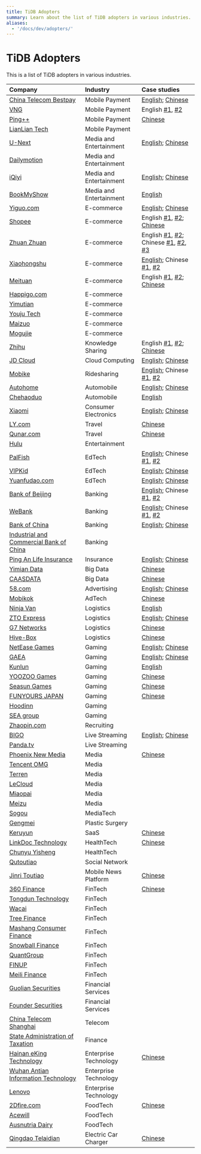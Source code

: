```yaml
---
title: TiDB Adopters
summary: Learn about the list of TiDB adopters in various industries.
aliases:
  - '/docs/dev/adopters/'
---
```


# TiDB Adopters

This is a list of TiDB adopters in various industries.

| Company                                                                                                          | Industry                | Case studies                                                                                                                                                                                                                                                                                                                                                              |
|:---------------------------------------------------------------------------------------------------------------- |:----------------------- |:------------------------------------------------------------------------------------------------------------------------------------------------------------------------------------------------------------------------------------------------------------------------------------------------------------------------------------------------------------------------- |
| [China Telecom Bestpay](https://www.crunchbase.com/organization/orange-finance)                                  | Mobile Payment          | [English](https://pingcap.com/case-studies/how-we-process-data-five-times-more-efficiently-using-a-scale-out-mysql-alternative/); [Chinese](https://pingcap.com/cases-cn/user-case-bestpay/)                                                                                                                                                                              |
| [VNG](https://en.wikipedia.org/wiki/VNG_Corporation)                                                             | Mobile Payment          | English [#1](https://pingcap.com/case-studies/tidb-at-zalopay-infrastructure-lesson-learned/), [#2](https://pingcap.com/case-studies/zalopay-using-a-scale-out-mysql-alternative-to-serve-millions-of-users)                                                                                                                                                              |
| [Ping++](https://www.crunchbase.com/organization/ping-5)                                                         | Mobile Payment          | [Chinese](https://pingcap.com/cases-cn/user-case-ping++/)                                                                                                                                                                                                                                                                                                                 |
| [LianLian Tech](https://www.crunchbase.com/organization/lianlian-pay)                                            | Mobile Payment          |                                                                                                                                                                                                                                                                                                                                                                           |
| [U-Next](https://www.crunchbase.com/organization/u-next)                                                         | Media and Entertainment | [English](https://pingcap.com/case-studies/running-a-scale-out-database-on-arm-as-mysql-alternative/); [Chinese](https://pingcap.com/cases-cn/user-case-unext/)                                                                                                                                                                                                           |
| [Dailymotion](https://en.wikipedia.org/wiki/Dailymotion)                                                         | Media and Entertainment |                                                                                                                                                                                                                                                                                                                                                                           |
| [iQiyi](https://en.wikipedia.org/wiki/IQiyi)                                                                     | Media and Entertainment | [English](https://pingcap.com/case-studies/tidb-in-iqiyi/); [Chinese](https://pingcap.com/cases-cn/user-case-iqiyi/)                                                                                                                                                                                                                                                      |
| [BookMyShow](https://www.crunchbase.com/organization/bookmyshow)                                                 | Media and Entertainment | [English](https://pingcap.com/case-studies/tidb-in-bookmyshow/)                                                                                                                                                                                                                                                                                                           |
| [Yiguo.com](https://www.crunchbase.com/organization/shanghai-yiguo-electron-business)                            | E-commerce              | [English](https://www.datanami.com/2018/02/22/hybrid-database-capturing-perishable-insights-yiguo/); [Chinese](https://pingcap.com/cases-cn/user-case-yiguo)                                                                                                                                                                                                              |
| [Shopee](https://en.wikipedia.org/wiki/Shopee)                                                                   | E-commerce              | English [#1](https://pingcap.com/case-studies/tidb-in-shopee/), [#2](https://pingcap.com/case-studies/choosing-right-database-for-your-applications); [Chinese](https://pingcap.com/cases-cn/user-case-shopee/)                                                                                                                                                           |
| [Zhuan Zhuan](https://www.crunchbase.com/organization/zhuan-zhuan)                                               | E-commerce              | English [#1](https://pingcap.com/case-studies/tidb-in-zhuanzhuan/), [#2](https://pingcap.com/case-studies/scale-out-database-powers-china-letgo-with-reduced-maintenance-costs); Chinese [#1](https://pingcap.com/cases-cn/user-case-zhuanzhuan/), [#2](https://pingcap.com/cases-cn/user-case-zhuanzhuan-2/), [#3](https://pingcap.com/cases-cn/user-case-zhuanzhuan-3/) |
| [Xiaohongshu](https://en.wikipedia.org/wiki/Xiaohongshu)                                                         | E-commerce              | [English](https://pingcap.com/case-studies/how-we-use-a-scale-out-htap-database-for-real-time-analytics-and-complex-queries); Chinese [#1](https://pingcap.com/cases-cn/user-case-xiaohongshu/), [#2](https://pingcap.com/cases-cn/user-case-xiaohongshu-2/)                                                                                                              |
| [Meituan](https://www.crunchbase.com/organization/meituan)                                                       | E-commerce              | English [#1](https://pingcap.com/case-studies/migrating-from-mysql-to-a-scale-out-database-to-serve-our-290-million-monthly-users), [#2](https://pingcap.com/case-studies/how-we-use-a-mysql-alternative-to-avoid-sharding-and-provide-strong-consistency); [Chinese](https://pingcap.com/cases-cn/user-case-meituan/)                                                    |
| [Happigo.com](https://www.crunchbase.com/organization/happigo-com)                                               | E-commerce              |                                                                                                                                                                                                                                                                                                                                                                           |
| [Yimutian](https://www.crunchbase.com/organization/yimutian)                                                     | E-commerce              |                                                                                                                                                                                                                                                                                                                                                                           |
| [Youju Tech](https://nn.yjyz.com/)                                                                               | E-commerce              |                                                                                                                                                                                                                                                                                                                                                                           |
| [Maizuo](https://www.crunchbase.com/organization/maizhuo)                                                        | E-commerce              |                                                                                                                                                                                                                                                                                                                                                                           |
| [Mogujie](https://www.crunchbase.com/organization/mogujie)                                                       | E-commerce              |                                                                                                                                                                                                                                                                                                                                                                           |
| [Zhihu](https://en.wikipedia.org/wiki/Zhihu)                                                                     | Knowledge Sharing       | English [#1](https://pingcap.com/case-studies/lesson-learned-from-queries-over-1.3-trillion-rows-of-data-within-milliseconds-of-response-time-at-zhihu/), [#2](https://pingcap.com/case-studies/horizontally-scaling-hive-metastore-database-by-migrating-from-mysql-to-tidb); [Chinese](https://pingcap.com/cases-cn/user-case-zhihu/)                                   |
| [JD Cloud](https://www.crunchbase.com/organization/jd-cloud)                                                     | Cloud Computing         | [English](https://pingcap.com/case-studies/lesson-learned-from-40-k-qps-and-20-billion-rows-of-data-in-a-single-scale-out-cluster/); [Chinese](https://pingcap.com/cases-cn/user-case-jingdongyun/)                                                                                                                                                                       |
| [Mobike](https://en.wikipedia.org/wiki/Mobike)                                                                   | Ridesharing             | [English](https://pingcap.com/case-studies/tidb-in-mobike); Chinese [#1](https://pingcap.com/cases-cn/user-case-mobike/), [#2](https://pingcap.com/cases-cn/user-case-mobike-2/)                                                                                                                                                                                          |
| [Autohome](https://www.crunchbase.com/organization/autohome)                                                     | Automobile              | [English](https://pingcap.com/case-studies/reduce-real-time-query-latency-from-0.5s-to-0.01s-with-scale-out-htap-database); [Chinese](https://pingcap.com/cases-cn/user-case-qichezhijia/)                                                                                                                                                                                |
| [Chehaoduo](https://www.crunchbase.com/organization/guazi-com)                                                   | Automobile              | [English](https://pingcap.com/case-studies/top-car-trading-platform-chooses-scale-out-database-as-mysql-alternative)                                                                                                                                                                                                                                                      |
| [Xiaomi](https://en.wikipedia.org/wiki/Xiaomi)                                                                   | Consumer Electronics    | [English](https://pingcap.com/case-studies/tidb-in-xiaomi); [Chinese](https://pingcap.com/cases-cn/user-case-xiaomi/)                                                                                                                                                                                                                                                     |
| [LY.com](https://www.crunchbase.com/organization/ly-com)                                                         | Travel                  | [Chinese](https://pingcap.com/cases-cn/user-case-tongcheng/)                                                                                                                                                                                                                                                                                                              |
| [Qunar.com](https://www.crunchbase.com/organization/qunar-com)                                                   | Travel                  | [Chinese](https://pingcap.com/cases-cn/user-case-qunar/)                                                                                                                                                                                                                                                                                                                  |
| [Hulu](https://www.hulu.com)                                                                                     | Entertainment           |                                                                                                                                                                                                                                                                                                                                                                           |
| [PalFish](https://www.crunchbase.com/organization/palfish)                                                       | EdTech                  | [English](https://pingcap.com/case-studies/embracing-newsql-why-we-chose-tidb-over-mongodb-and-mysql); Chinese [#1](https://pingcap.com/cases-cn/user-case-banyu-2/), [#2](https://pingcap.com/cases-cn/user-case-banyu/)                                                                                                                                                 |
| [VIPKid](https://www.crunchbase.com/organization/vipkid)                                                         | EdTech                  | [English](https://pingcap.com/case-studies/why-we-chose-a-distributed-sql-database-to-complement-mysql); [Chinese](https://pingcap.com/cases-cn/user-case-vipkid/)                                                                                                                                                                                                        |
| [Yuanfudao.com](https://www.crunchbase.com/organization/yuanfudao)                                               | EdTech                  | [English](https://pingcap.com/blog/2017-08-08-tidbforyuanfudao/); [Chinese](https://pingcap.com/cases-cn/user-case-yuanfudao/)                                                                                                                                                                                                                                            |
| [Bank of Beijing](https://en.wikipedia.org/wiki/Bank_of_Beijing)                                                 | Banking                 | [English](https://pingcap.com/case-studies/how-we-use-a-distributed-database-to-achieve-horizontal-scaling-without-downtime); Chinese [#1](https://pingcap.com/cases-cn/user-case-beijing-bank/), [#2](https://pingcap.com/cases-cn/user-case-beijing-bank-2/)                                                                                                            |
| [WeBank](https://en.wikipedia.org/wiki/WeBank_(China))                                                           | Banking                 | [English](https://pingcap.com/case-studies/how-we-reduced-batch-processing-time-by-58-percent-with-a-scale-out-mysql-alternative/); Chinese [#1](https://pingcap.com/cases-cn/user-case-webank/), [#2](https://pingcap.com/cases-cn/user-case-webank-2/)                                                                                                                  |
| [Bank of China](https://en.wikipedia.org/wiki/Bank_of_China)                                                     | Banking                 | [English](https://pingcap.com/case-studies/how-bank-of-china-uses-a-scale-out-database-to-support-zabbix-monitoring-at-scale); [Chinese](https://pingcap.com/cases-cn/user-case-bank-of-china/)                                                                                                                                                                           |
| [Industrial and Commercial Bank of China](https://en.wikipedia.org/wiki/Industrial_and_Commercial_Bank_of_China) | Banking                 |                                                                                                                                                                                                                                                                                                                                                                           |
| [Ping An Life Insurance](https://www.bloomberg.com/profile/company/OPAHWZ:CH)                                    | Insurance               | [English](https://pingcap.com/case-studies/how-chinas-insurance-giant-improved-agile-application-performance-with-a-newsql-database); [Chinese](https://pingcap.com/cases-cn/user-case-pingan/)                                                                                                                                                                           |
| [Yimian Data](https://www.crunchbase.com/organization/yimian-data)                                               | Big Data                | [Chinese](https://pingcap.com/cases-cn/user-case-yimian)                                                                                                                                                                                                                                                                                                                  |
| [CAASDATA](https://www.caasdata.com/)                                                                            | Big Data                | [Chinese](https://pingcap.com/cases-cn/user-case-kasi/)                                                                                                                                                                                                                                                                                                                   |
| [58.com](https://www.crunchbase.com/organization/58-com)                                                         | Advertising             | [English](https://pingcap.com/case-studies/no-sharding-no-etl-use-scale-out-mysql-alternative-to-store-160-tb-of-data); [Chinese](https://pingcap.com/cases-cn/user-case-58/)                                                                                                                                                                                             |
| [Mobikok](https://www.linkedin.com/company/shenzhen-keke-network-technology-co.-ltd./)                           | AdTech                  | [Chinese](https://pingcap.com/cases-cn/user-case-mobikok/)                                                                                                                                                                                                                                                                                                                |
| [Ninja Van](https://www.crunchbase.com/organization/ninja-van-2)                                                 | Logistics               | [English](https://pingcap.com/case-studies/choose-a-mysql-alternative-over-vitess-and-crdb-to-scale-out-our-databases-on-k8s)                                                                                                                                                                                                                                             |
| [ZTO Express](https://www.crunchbase.com/organization/zto-express)                                               | Logistics               | [English](https://pingcap.com/case-studies/why-we-migrated-from-exadata-to-a-scale-out-htap-database-for-near-real-time-analytics); [Chinese](https://pingcap.com/cases-cn/user-case-zto-express/)                                                                                                                                                                        |
| [G7 Networks](https://www.crunchbase.com/organization/g7)                                                        | Logistics               | [Chinese](https://pingcap.com/cases-cn/user-case-g7/)                                                                                                                                                                                                                                                                                                                     |
| [Hive-Box](http://www.fcbox.com/en/pc/index.html#/)                                                              | Logistics               | [Chinese](https://pingcap.com/cases-cn/user-case-fengchao/)                                                                                                                                                                                                                                                                                                               |
| [NetEase Games](https://www.linkedin.com/company/netease-games)                                                  | Gaming                  | [English](https://pingcap.com/case-studies/why-we-chose-tidb-over-other-mysql-based-and-newsql-storage-solutions); [Chinese](https://pingcap.com/cases-cn/user-case-wangyihuyu/)                                                                                                                                                                                          |
| [GAEA](http://www.gaea.com/en/)                                                                                  | Gaming                  | [English](https://pingcap.com/case-studies/2017-05-22-Comparison-between-MySQL-and-TiDB-with-tens-of-millions-of-data-per-day); [Chinese](https://pingcap.com/cases-cn/user-case-gaea-ad/)                                                                                                                                                                                |
| [Kunlun](https://www.crunchbase.com/organization/kunlun)                                                         | Gaming                  | [English](https://pingcap.com/case-studies/empowering-your-gaming-application-with-a-scale-out-newsql-database)                                                                                                                                                                                                                                                           |
| [YOOZOO Games](https://www.crunchbase.com/organization/yoozoo-games)                                             | Gaming                  | [Chinese](https://pingcap.com/cases-cn/user-case-youzu/)                                                                                                                                                                                                                                                                                                                  |
| [Seasun Games](https://www.crunchbase.com/organization/seasun)                                                   | Gaming                  | [Chinese](https://pingcap.com/cases-cn/user-case-xishanju/)                                                                                                                                                                                                                                                                                                               |
| [FUNYOURS JAPAN](http://company.funyours.co.jp/)                                                                 | Gaming                  | [Chinese](https://pingcap.com/cases-cn/user-case-funyours-japan/)                                                                                                                                                                                                                                                                                                         |
| [Hoodinn](https://www.crunchbase.com/organization/hoodinn)                                                       | Gaming                  |                                                                                                                                                                                                                                                                                                                                                                           |
| [SEA group](https://sea-group.org/?lang=en)                                                                      | Gaming                  |                                                                                                                                                                                                                                                                                                                                                                           |
| [Zhaopin.com](https://www.crunchbase.com/organization/zhaopin)                                                   | Recruiting              |                                                                                                                                                                                                                                                                                                                                                                           |
| [BIGO](https://www.crunchbase.com/organization/bigo-technology)                                                  | Live Streaming          | [English](https://pingcap.com/case-studies/why-we-chose-an-htap-database-over-mysql-for-horizontal-scaling-and-complex-queries/); [Chinese](https://pingcap.com/cases-cn/user-case-bigo/)                                                                                                                                                                                 |
| [Panda.tv](https://www.crunchbase.com/organization/panda-tv)                                                     | Live Streaming          |                                                                                                                                                                                                                                                                                                                                                                           |
| [Phoenix New Media](https://www.crunchbase.com/organization/phoenix-new-media)                                   | Media                   | [Chinese](https://pingcap.com/cases-cn/user-case-ifeng/)                                                                                                                                                                                                                                                                                                                  |
| [Tencent OMG](https://en.wikipedia.org/wiki/Tencent)                                                             | Media                   |                                                                                                                                                                                                                                                                                                                                                                           |
| [Terren](https://www.crunchbase.com/organization/terren)                                                         | Media                   |                                                                                                                                                                                                                                                                                                                                                                           |
| [LeCloud](https://www.crunchbase.com/organization/letv-2)                                                        | Media                   |                                                                                                                                                                                                                                                                                                                                                                           |
| [Miaopai](https://en.wikipedia.org/wiki/Miaopai)                                                                 | Media                   |                                                                                                                                                                                                                                                                                                                                                                           |
| [Meizu](https://en.wikipedia.org/wiki/Meizu)                                                                     | Media                   |                                                                                                                                                                                                                                                                                                                                                                           |
| [Sogou](https://en.wikipedia.org/wiki/Sogou)                                                                     | MediaTech               |                                                                                                                                                                                                                                                                                                                                                                           |
| [Gengmei](https://www.crunchbase.com/organization/gengmei)                                                       | Plastic Surgery         |                                                                                                                                                                                                                                                                                                                                                                           |
| [Keruyun](https://www.crunchbase.com/organization/keruyun-technology-beijing-co-ltd)                             | SaaS                    | [Chinese](https://pingcap.com/cases-cn/user-case-keruyun/)                                                                                                                                                                                                                                                                                                                |
| [LinkDoc Technology](https://www.crunchbase.com/organization/linkdoc-technology)                                 | HealthTech              | [Chinese](https://pingcap.com/cases-cn/user-case-linkdoc/)                                                                                                                                                                                                                                                                                                                |
| [Chunyu Yisheng](https://www.crunchbase.com/organization/chunyu)                                                 | HealthTech              |                                                                                                                                                                                                                                                                                                                                                                           |
| [Qutoutiao](https://www.crunchbase.com/organization/qutoutiao)                                                   | Social Network          |                                                                                                                                                                                                                                                                                                                                                                           |
| [Jinri Toutiao](https://en.wikipedia.org/wiki/Toutiao)                                                           | Mobile News Platform    | [Chinese](https://pingcap.com/cases-cn/user-case-toutiao/)                                                                                                                                                                                                                                                                                                                |
| [360 Finance](https://www.crunchbase.com/organization/360-finance)                                               | FinTech                 | [Chinese](https://pingcap.com/cases-cn/user-case-360/)                                                                                                                                                                                                                                                                                                                    |
| [Tongdun Technology](https://www.crunchbase.com/organization/tongdun-technology)                                 | FinTech                 |                                                                                                                                                                                                                                                                                                                                                                           |
| [Wacai](https://www.crunchbase.com/organization/wacai)                                                           | FinTech                 |                                                                                                                                                                                                                                                                                                                                                                           |
| [Tree Finance](https://www.facebook.com/treefinancegroup/)                                                       | FinTech                 |                                                                                                                                                                                                                                                                                                                                                                           |
| [Mashang Consumer Finance](https://www.crunchbase.com/organization/ms-finance)                                   | FinTech                 |                                                                                                                                                                                                                                                                                                                                                                           |
| [Snowball Finance](https://www.crunchbase.com/organization/snowball-finance)                                     | FinTech                 |                                                                                                                                                                                                                                                                                                                                                                           |
| [QuantGroup](https://www.crunchbase.com/organization/quantgroup)                                                 | FinTech                 |                                                                                                                                                                                                                                                                                                                                                                           |
| [FINUP](https://www.crunchbase.com/organization/finup)                                                           | FinTech                 |                                                                                                                                                                                                                                                                                                                                                                           |
| [Meili Finance](https://www.crunchbase.com/organization/meili-jinrong)                                           | FinTech                 |                                                                                                                                                                                                                                                                                                                                                                           |
| [Guolian Securities](https://www.crunchbase.com/organization/guolian-securities)                                 | Financial Services      |                                                                                                                                                                                                                                                                                                                                                                           |
| [Founder Securities](https://www.crunchbase.com/organization/keruyun-technology-beijing-co-ltd)                  | Financial Services      |                                                                                                                                                                                                                                                                                                                                                                           |
| [China Telecom Shanghai](http://www.189.cn/sh/)                                                                  | Telecom                 |                                                                                                                                                                                                                                                                                                                                                                           |
| [State Administration of Taxation](https://en.wikipedia.org/wiki/State_Administration_of_Taxation)               | Finance                 |                                                                                                                                                                                                                                                                                                                                                                           |
| [Hainan eKing Technology](https://www.crunchbase.com/organization/hainan-eking-technology)                       | Enterprise Technology   | [Chinese](https://pingcap.com/cases-cn/user-case-ekingtech/)                                                                                                                                                                                                                                                                                                              |
| [Wuhan Antian Information Technology](https://www.avlsec.com/)                                                   | Enterprise Technology   |                                                                                                                                                                                                                                                                                                                                                                           |
| [Lenovo](https://en.wikipedia.org/wiki/Lenovo)                                                                   | Enterprise Technology   |                                                                                                                                                                                                                                                                                                                                                                           |
| [2Dfire.com](http://www.2dfire.com/)                                                                             | FoodTech                | [Chinese](https://pingcap.com/cases-cn/user-case-erweihuo/)                                                                                                                                                                                                                                                                                                               |
| [Acewill](https://www.crunchbase.com/organization/acewill)                                                       | FoodTech                |                                                                                                                                                                                                                                                                                                                                                                           |
| [Ausnutria Dairy](https://www.crunchbase.com/organization/ausnutria-dairy)                                       | FoodTech                |                                                                                                                                                                                                                                                                                                                                                                           |
| [Qingdao Telaidian](https://www.teld.cn/)                                                                        | Electric Car Charger    | [Chinese](https://pingcap.com/cases-cn/user-case-telaidian/)                                                                                                                                                                                                                                                                                                              |
